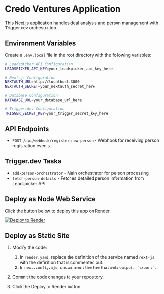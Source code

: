 # Credo Ventures Application

This Next.js application handles deal analysis and person management with Trigger.dev orchestration.

## Environment Variables

Create a `.env.local` file in the root directory with the following variables:

```bash
# Leadspicker API Configuration
LEADSPICKER_API_KEY=your_leadspicker_api_key_here

# Next.js Configuration
NEXTAUTH_URL=http://localhost:3000
NEXTAUTH_SECRET=your_nextauth_secret_here

# Database Configuration
DATABASE_URL=your_database_url_here

# Trigger.dev Configuration
TRIGGER_SECRET_KEY=your_trigger_secret_key_here
```

## API Endpoints

- `POST /api/webhook/register-new-person` - Webhook for receiving person registration events

## Trigger.dev Tasks

- `add-person-orchestrator` - Main orchestrator for person processing
- `fetch-person-details` - Fetches detailed person information from Leadspicker API

## Deploy as Node Web Service

Click the button below to deploy this app on Render.

<a href="https://render.com/deploy" referrerpolicy="no-referrer-when-downgrade" rel="nofollow">
  <img src="https://render.com/images/deploy-to-render-button.svg" alt="Deploy to Render" />
</a>

## Deploy as Static Site

1. Modify the code:
    1. In `render.yaml`, replace the definition of the service named `next-js` with the definition that is commented out.
    2. In `next.config.mjs`, uncomment the line that sets `output: "export"`.

2. Commit the code changes to your repository.

3. Click the Deploy to Render button.
